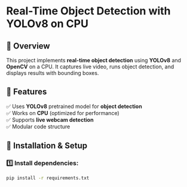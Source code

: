 # Real-Time Object Detection with YOLOv8 on CPU

## 🚀 Overview
This project implements **real-time object detection** using **YOLOv8** and **OpenCV** on a CPU. 
It captures live video, runs object detection, and displays results with bounding boxes.


## 🎯 Features
✅ Uses **YOLOv8** pretrained model for **object detection**  
✅ Works on **CPU** (optimized for performance)  
✅ Supports **live webcam detection**  
✅ Modular code structure  

## 🔧 Installation & Setup
### 1️⃣ Install dependencies:
```bash
pip install -r requirements.txt

